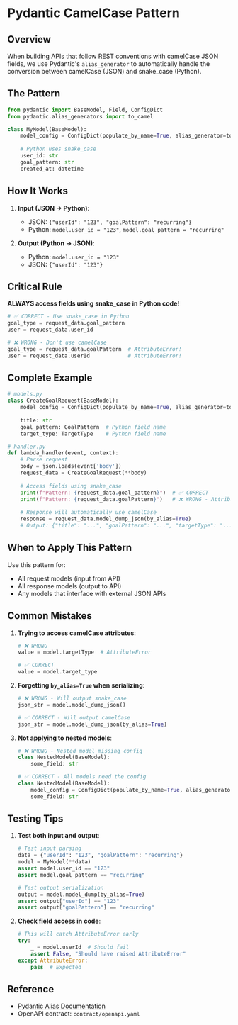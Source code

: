 # Pydantic CamelCase Pattern

## Overview
When building APIs that follow REST conventions with camelCase JSON fields, we use Pydantic's `alias_generator` to automatically handle the conversion between camelCase (JSON) and snake_case (Python).

## The Pattern

```python
from pydantic import BaseModel, Field, ConfigDict
from pydantic.alias_generators import to_camel

class MyModel(BaseModel):
    model_config = ConfigDict(populate_by_name=True, alias_generator=to_camel)
    
    # Python uses snake_case
    user_id: str
    goal_pattern: str
    created_at: datetime
```

## How It Works

1. **Input (JSON → Python)**:
   - JSON: `{"userId": "123", "goalPattern": "recurring"}`
   - Python: `model.user_id = "123"`, `model.goal_pattern = "recurring"`

2. **Output (Python → JSON)**:
   - Python: `model.user_id = "123"`
   - JSON: `{"userId": "123"}`

## Critical Rule

**ALWAYS access fields using snake_case in Python code!**

```python
# ✅ CORRECT - Use snake_case in Python
goal_type = request_data.goal_pattern
user = request_data.user_id

# ❌ WRONG - Don't use camelCase
goal_type = request_data.goalPattern  # AttributeError!
user = request_data.userId            # AttributeError!
```

## Complete Example

```python
# models.py
class CreateGoalRequest(BaseModel):
    model_config = ConfigDict(populate_by_name=True, alias_generator=to_camel)
    
    title: str
    goal_pattern: GoalPattern  # Python field name
    target_type: TargetType    # Python field name

# handler.py
def lambda_handler(event, context):
    # Parse request
    body = json.loads(event['body'])
    request_data = CreateGoalRequest(**body)
    
    # Access fields using snake_case
    print(f"Pattern: {request_data.goal_pattern}")  # ✅ CORRECT
    print(f"Pattern: {request_data.goalPattern}")   # ❌ WRONG - AttributeError
    
    # Response will automatically use camelCase
    response = request_data.model_dump_json(by_alias=True)
    # Output: {"title": "...", "goalPattern": "...", "targetType": "..."}
```

## When to Apply This Pattern

Use this pattern for:
- All request models (input from API)
- All response models (output to API)
- Any models that interface with external JSON APIs

## Common Mistakes

1. **Trying to access camelCase attributes**:
   ```python
   # ❌ WRONG
   value = model.targetType  # AttributeError
   
   # ✅ CORRECT
   value = model.target_type
   ```

2. **Forgetting `by_alias=True` when serializing**:
   ```python
   # ❌ WRONG - Will output snake_case
   json_str = model.model_dump_json()
   
   # ✅ CORRECT - Will output camelCase
   json_str = model.model_dump_json(by_alias=True)
   ```

3. **Not applying to nested models**:
   ```python
   # ❌ WRONG - Nested model missing config
   class NestedModel(BaseModel):
       some_field: str
   
   # ✅ CORRECT - All models need the config
   class NestedModel(BaseModel):
       model_config = ConfigDict(populate_by_name=True, alias_generator=to_camel)
       some_field: str
   ```

## Testing Tips

1. **Test both input and output**:
   ```python
   # Test input parsing
   data = {"userId": "123", "goalPattern": "recurring"}
   model = MyModel(**data)
   assert model.user_id == "123"
   assert model.goal_pattern == "recurring"
   
   # Test output serialization
   output = model.model_dump(by_alias=True)
   assert output["userId"] == "123"
   assert output["goalPattern"] == "recurring"
   ```

2. **Check field access in code**:
   ```python
   # This will catch AttributeError early
   try:
       _ = model.userId  # Should fail
       assert False, "Should have raised AttributeError"
   except AttributeError:
       pass  # Expected
   ```

## Reference
- [Pydantic Alias Documentation](https://docs.pydantic.dev/latest/usage/alias/)
- OpenAPI contract: `contract/openapi.yaml`
